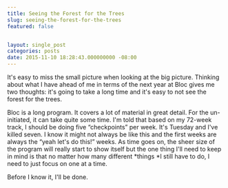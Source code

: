 ```yaml
---
title: Seeing the Forest for the Trees
slug: seeing-the-forest-for-the-trees
featured: false


layout: single_post
categories: posts
date: 2015-11-10 18:28:43.000000000 -08:00
---
```


It's easy to miss the small picture when looking at the big picture. Thinking about what I have ahead of me in terms of the next year at Bloc gives me two thoughts: it's going to take a long time and it's easy to not see the forest for the trees.

Bloc is a long program. It covers a lot of material in great detail. For the un-initiated, it can take quite some time. I'm told that based on my 72-week track, I should be doing five “checkpoints” per week. It's Tuesday and I've killed seven. I know it might not always be like this and the first weeks are always the “yeah let's do this!” weeks. As time goes on, the sheer size of the program will really start to show itself but the one thing I'll need to keep in mind is that no matter how many different \*things \*I still have to do, I need to just focus on one at a time.

Before I know it, I'll be done.

